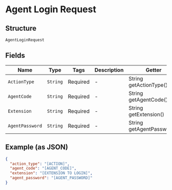 
# Agent Login Request

## Structure

`AgentLoginRequest`

## Fields

| Name | Type | Tags | Description | Getter | Setter |
|  --- | --- | --- | --- | --- | --- |
| `ActionType` | `String` | Required | - | String getActionType() | setActionType(String actionType) |
| `AgentCode` | `String` | Required | - | String getAgentCode() | setAgentCode(String agentCode) |
| `Extension` | `String` | Required | - | String getExtension() | setExtension(String extension) |
| `AgentPassword` | `String` | Required | - | String getAgentPassword() | setAgentPassword(String agentPassword) |

## Example (as JSON)

```json
{
  "action_type": "[ACTION]",
  "agent_code": "[AGENT_CODE]",
  "extension": "[EXTENSION TO LOGIN]",
  "agent_password": "[AGENT_PASSWORD]"
}
```

